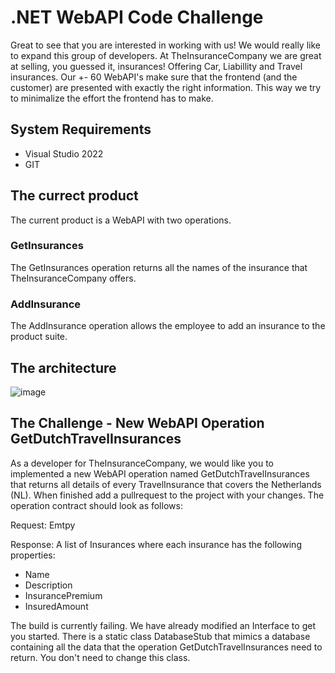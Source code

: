 # .NET WebAPI Code Challenge
Great to see that you are interested in working with us! We would really like to expand this group of developers. At TheInsuranceCompany we are great at selling, you guessed it, insurances! Offering Car, Liabillity and Travel insurances. Our +- 60 WebAPI's make sure that the frontend (and the customer) are presented with exactly the right information. This way we try to minimalize the effort the frontend has to make. 

## System Requirements
- Visual Studio 2022
- GIT

## The currect product
The current product is a WebAPI with two operations. 

### GetInsurances
The GetInsurances operation returns all the names of the insurance that TheInsuranceCompany offers.

### AddInsurance
The AddInsurance operation allows the employee to add an insurance to the product suite. 

## The architecture
![image](https://github.com/GJBos/TheInsuranceCompany/assets/12369592/c7302c61-ee51-4ad3-b271-11222faf059b)

## The Challenge - New WebAPI Operation GetDutchTravelInsurances
As a developer for TheInsuranceCompany, we would like you to implemented a new WebAPI operation named GetDutchTravelInsurances that returns all details of every TravelInsurance that covers the Netherlands (NL). When finished add a pullrequest to the project with your changes. The operation contract should look as follows:

Request:
Emtpy

Response:
A list of Insurances where each insurance has the following properties:
- Name
- Description
- InsurancePremium
- InsuredAmount

The build is currently failing. We have already modified an Interface to get you started. There is a static class DatabaseStub that mimics a database containing all the data that the operation GetDutchTravelInsurances need to return. You don't need to change this class.
